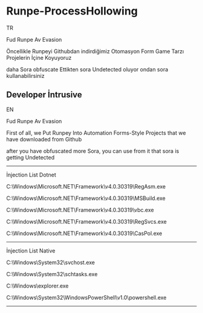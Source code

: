 # Runpe-ProcessHollowing
TR

Fud Runpe Av Evasion

Öncellikle Runpeyi Githubdan indirdiğimiz Otomasyon Form Game Tarzı Projelerin İçine Koyuyoruz 

daha Sora obfuscate Ettikten sora Undetected oluyor ondan sora kullanabilirsiniz 

Developer İntrusive
-------------------
EN


Fud Runpe Av Evasion

First of all, we Put Runpey Into Automation Forms-Style Projects that we have downloaded from Github

after you have obfuscated more Sora, you can use from it that sora is getting Undetected

-------------------------------------------------------------
İnjection List Dotnet

C:\\Windows\\Microsoft.NET\\Framework\\v4.0.30319\\RegAsm.exe

C:\\Windows\\Microsoft.NET\\Framework\\v4.0.30319\\MSBuild.exe

C:\\Windows\\Microsoft.NET\\Framework\\v4.0.30319\\vbc.exe

C:\\Windows\\Microsoft.NET\\Framework\\v4.0.30319\\RegSvcs.exe

C:\\Windows\\Microsoft.NET\\Framework\\v4.0.30319\\CasPol.exe

--------------------------------------------------------------------
İnjection List Native

C:\\Windows\\System32\\svchost.exe

C:\\Windows\\System32\\schtasks.exe                    

C:\\Windows\\explorer.exe

C:\\Windows\\System32\\WindowsPowerShell\\v1.0\\powershell.exe

-------------------------------------------------------------
